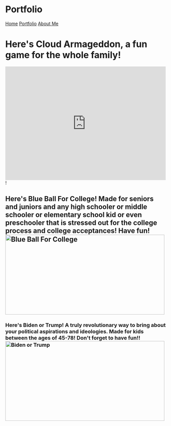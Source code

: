 # Portfolio
<html lang="en">
  <head>
  <title>My Portfolio</title>
   </head>
    <a href="https://gorgi24.github.io/">Home</a>
    <a href="https://gorgi24.github.io/portfolio.github.io/">Portfolio</a>
    <a href="https://gorgi24.github.io/AboutGorgi.github.io/">About Me</a>
    <h1>Here's Cloud Armageddon, a fun game for the whole family!</h1>
    <iframe src="https://trinket.io/embed/python/88b299edca?toggleCode=true" width="100%" height="356" frameborder="0" marginwidth="0" marginheight="0" allowfullscreen></iframe>!
    <h2>Here's Blue Ball For College! Made for seniors and juniors and any high schooler or middle schooler or elementary school kid or even preschooler that is stressed out for the college process and college acceptances! Have fun! 
    <img src="https://user-images.githubusercontent.com/123103459/226412999-b74f5295-40d4-4733-be9a-a691d79c5747.JPG" alt="Blue Ball For College" width="500" height="250">
<br>
    <h3>Here's Biden or Trump! A truly revolutionary way to bring about your political aspirations and ideologies. Made for kids between the ages of 45-78! Don't forget to have fun!!
    <img src="Pictures\Scratch project.JPG" alt="Biden or Trump" width="500" height="250">

  

</html>

